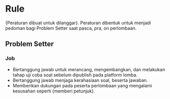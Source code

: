 # Rule 
{Peraturan dibuat untuk dilanggar}. Peraturan dibentuk untuk menjadi pedoman bagi Problem Setter saat pasca, pra, on perlombaan.

## Problem Setter 
### Job 
- Bertanggung jawab untuk merancang, mengembangkan, dan melakukan tahap uji coba soal sebelum dipublish pada platform lomba.
- Bertanggung jawab menjaga kerahasiaan soal, beserta jawaban.
- Memberikan dukungan pada peserta perlombaan yang mengalami kesusahan seperti (memberi petunjuk).